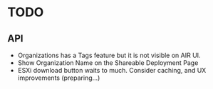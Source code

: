 # TODO 

## API 
- Organizations has a Tags feature but it is not visible on AIR UI.
- Show Organization Name on the Shareable Deployment Page
- ESXi download button waits to much. Consider caching, and UX improvements (preparing...)